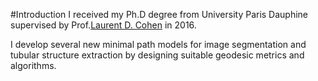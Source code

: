 #Introduction
I received my Ph.D degree from University Paris Dauphine supervised by Prof.[Laurent D. Cohen](https://www.ceremade.dauphine.fr/~cohen/) in 2016.

I develop several new minimal path models for image segmentation and tubular structure extraction by designing suitable geodesic metrics and algorithms.
